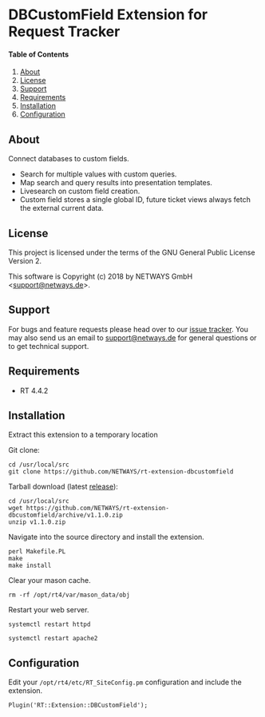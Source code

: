 # DBCustomField Extension for Request Tracker

#### Table of Contents

1. [About](#about)
2. [License](#license)
3. [Support](#support)
4. [Requirements](#requirements)
5. [Installation](#installation)
6. [Configuration](#configuration)


## About

Connect databases to custom fields.

- Search for multiple values with custom queries.
- Map search and query results into presentation templates.
- Livesearch on custom field creation.
- Custom field stores a single global ID, future ticket views always fetch the external current data.

## License

This project is licensed under the terms of the GNU General Public License Version 2.

This software is Copyright (c) 2018 by NETWAYS GmbH <[support@netways.de](mailto:support@netways.de)>.

## Support

For bugs and feature requests please head over to our [issue tracker](https://github.com/NETWAYS/rt-extension-dbcustomfield/issues).
You may also send us an email to [support@netways.de](mailto:support@netways.de) for general questions or to get technical support.

## Requirements

- RT 4.4.2

## Installation

Extract this extension to a temporary location

Git clone:

```
cd /usr/local/src
git clone https://github.com/NETWAYS/rt-extension-dbcustomfield
```

Tarball download (latest [release](https://github.com/NETWAYS/rt-extension-dbcustomfield/releases/latest)):

```
cd /usr/local/src
wget https://github.com/NETWAYS/rt-extension-dbcustomfield/archive/v1.1.0.zip
unzip v1.1.0.zip
```

Navigate into the source directory and install the extension.

```
perl Makefile.PL
make
make install
```

Clear your mason cache.

```
rm -rf /opt/rt4/var/mason_data/obj
```

Restart your web server.

```
systemctl restart httpd

systemctl restart apache2
```


## Configuration

Edit your `/opt/rt4/etc/RT_SiteConfig.pm` configuration and include the extension.

```
Plugin('RT::Extension::DBCustomField');
```

